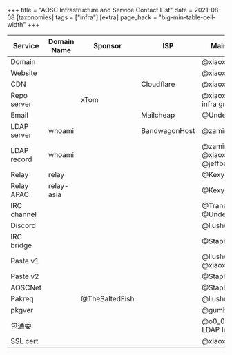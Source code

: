 +++
title = "AOSC Infrastructure and Service Contact List"
date = 2021-08-08
[taxonomies]
tags = ["infra"]
[extra]
page_hack = "big-min-table-cell-width"
+++

| Service | Domain Name | Sponsor | ISP | Maintainers |
|---------|-------------|---------|-----|-------------|
| Domain | | | | @xiaoxing |
| Website | | | | @xiaoxing |
| CDN | | | Cloudflare | @xiaoxing |
| Repo server | | xTom | | @xiaoxing, LDAP infra group |
| Email | | | Mailcheap | @UnderfullHbox |
| LDAP server | whoami | | BandwagonHost | @zamirsun |
| LDAP record | whoami | | | @zamirsun, @xiaoxing, @jeffbai |
| Relay | relay | | | @KexyBiscuit |
| Relay APAC | relay-asia | | | @KexyBiscuit |
| IRC channel | | | | @TransmetaCPU, @UnderfullHbox |
| Discord | | | | @liushuyu |
| IRC bridge | | | | @Staph |
| Paste v1 | | | | @liushuyu @xiaoxing |
| Paste v2 | | | | @Staph |
| AOSCNet | | | | @Staph |
| Pakreq | | @TheSaltedFish | | @liushuyu |
| pkgver | | | | @gumblex |
| 包通委 | | | | @o0_0b (Lion), LDAP Infra group |
| SSL cert | | | | @xiaoxing |
